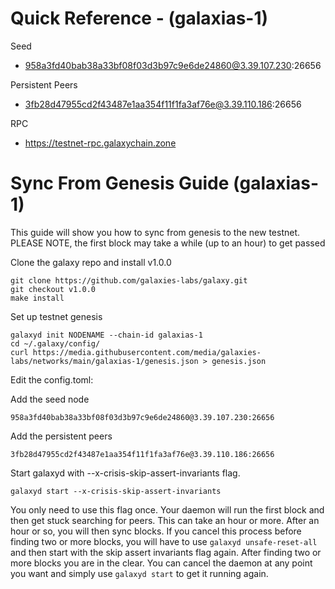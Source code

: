 # Quick Reference - (galaxias-1)

Seed

- 958a3fd40bab38a33bf08f03d3b97c9e6de24860@3.39.107.230:26656

Persistent Peers

- 3fb28d47955cd2f43487e1aa354f11f1fa3af76e@3.39.110.186:26656

RPC

- https://testnet-rpc.galaxychain.zone

# Sync From Genesis Guide (galaxias-1)

This guide will show you how to sync from genesis to the new testnet. PLEASE NOTE, the first block may take a while (up to an hour) to get passed

Clone the galaxy repo and install v1.0.0

```
git clone https://github.com/galaxies-labs/galaxy.git
git checkout v1.0.0
make install
```

Set up testnet genesis

```
galaxyd init NODENAME --chain-id galaxias-1
cd ~/.galaxy/config/
curl https://media.githubusercontent.com/media/galaxies-labs/networks/main/galaxias-1/genesis.json > genesis.json
```

Edit the config.toml:

Add the seed node

```
958a3fd40bab38a33bf08f03d3b97c9e6de24860@3.39.107.230:26656
```

Add the persistent peers

```
3fb28d47955cd2f43487e1aa354f11f1fa3af76e@3.39.110.186:26656
```

Start galaxyd with --x-crisis-skip-assert-invariants flag.

```
galaxyd start --x-crisis-skip-assert-invariants
```

You only need to use this flag once. Your daemon will run the first block and then get stuck searching for peers. This can take an hour or more. After an hour or so, you will then sync blocks. If you cancel this process before finding two or more blocks, you will have to use `galaxyd unsafe-reset-all` and then start with the skip assert invariants flag again. After finding two or more blocks you are in the clear. You can cancel the daemon at any point you want and simply use `galaxyd start` to get it running again.
